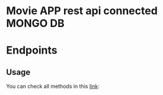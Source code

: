 # Movie APP rest api connected MONGO DB


# Endpoints




## Usage

You can check all methods in this [link](https://documenter.getpostman.com/view/18239990/UVC3j7i6#4b55a8ba-b5db-8fb4-4474-2ecfa226f8d0): 
